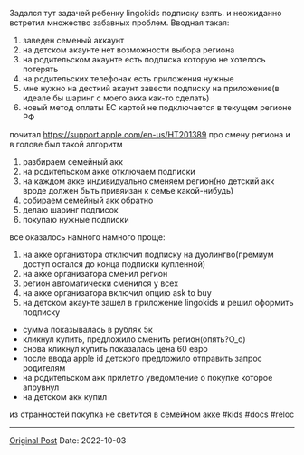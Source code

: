 Задался тут задачей ребенку lingokids подписку взять. и неожиданно встретил множество забавных проблем. Вводная такая:
1. заведен семеный аккаунт
2. на детском акаунте нет возможности выбора региона
3. на родительском акаунте есть подписка которую не хотелось потерять
4. на родительских телефонах есть приложения нужные
5. мне нужно на десткий акаунт завести подписку на приложение(в идеале бы шаринг с моего акка как-то сделать)
6. новый метод оплаты ЕС картой не подключается в текущем регионе РФ


почитал https://support.apple.com/en-us/HT201389 про смену региона и в голове был такой алгоритм

1. разбираем семейный акк
2. на родительском акке отключаем подписки
3. на каждом акке индивидуально сменяем регион(но детский акк вроде должен быть привяизан к семье какой-нибудь)
4. собираем семейный акк обратно
5. делаю шаринг подписок
6. покупаю нужные подписки


все оказалось намного намного проще:

1. на акке организтора отключил подписку на дуолингво(премиум доступ остался до конца подписки купленной)
2. на акке организатора сменил регион
3. регион автоматически сменился у всех
4. на акке организатора включил опцию ask to buy
5. на детском акаунте зашел в приложение lingokids и решил оформить подписку
- сумма показывалась в рублях 5к
- кликнул купить, предложило сменить регион(опять?О_о)
- снова кликнул купить показалась цена 60 евро
- после ввода apple id детского предложило отправить запрос родителям
- на родительском акк прилетло уведомление о покупке которое апрувнул
- на детском акк купил

из странностей покупка не светится в семейном акке #kids #docs #reloc

---
[Original Post](https://t.me/lev2tarragona/301)
Date: 2022-10-03
